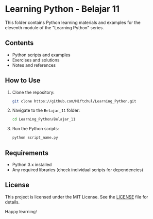# Learning Python - Belajar 11

This folder contains Python learning materials and examples for the eleventh module of the "Learning Python" series.

## Contents

- Python scripts and examples
- Exercises and solutions
- Notes and references

## How to Use

1. Clone the repository:
    ```bash
    git clone https://github.com/Miftchul/Learning_Python.git
    ```
2. Navigate to the `Belajar_11` folder:
    ```bash
    cd Learning_Python/Belajar_11
    ```
3. Run the Python scripts:
    ```bash
    python script_name.py
    ```

## Requirements

- Python 3.x installed
- Any required libraries (check individual scripts for dependencies)

## License

This project is licensed under the MIT License. See the [LICENSE](../LICENSE) file for details.

Happy learning!